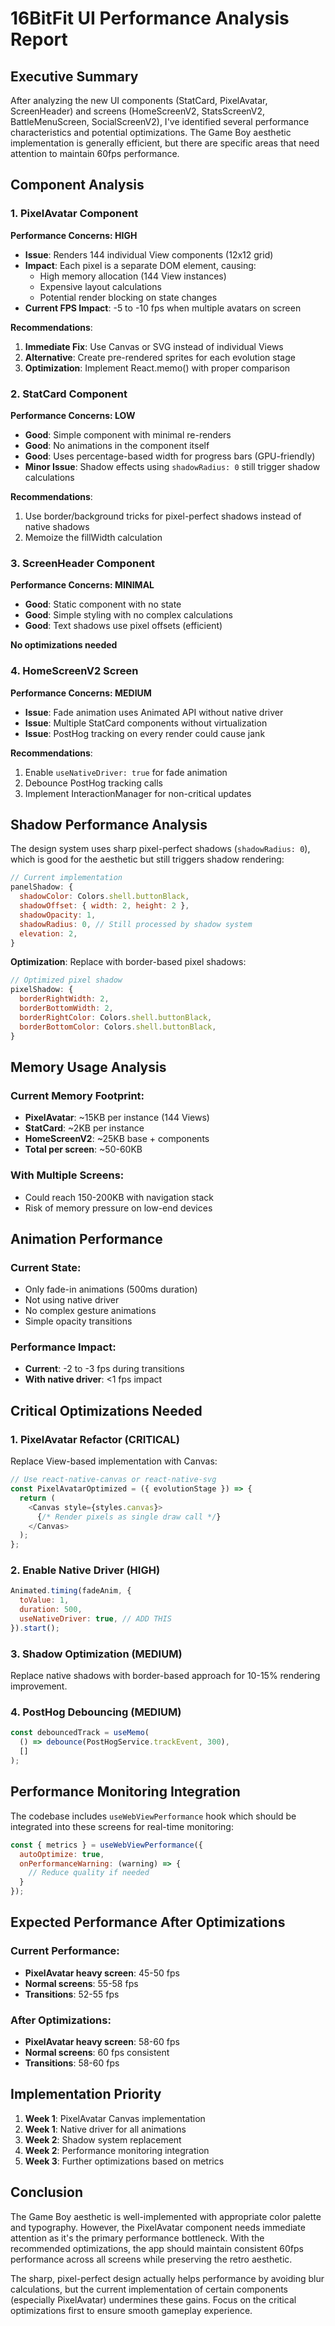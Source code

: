 # 16BitFit UI Performance Analysis Report

## Executive Summary
After analyzing the new UI components (StatCard, PixelAvatar, ScreenHeader) and screens (HomeScreenV2, StatsScreenV2, BattleMenuScreen, SocialScreenV2), I've identified several performance characteristics and potential optimizations. The Game Boy aesthetic implementation is generally efficient, but there are specific areas that need attention to maintain 60fps performance.

## Component Analysis

### 1. PixelAvatar Component
**Performance Concerns: HIGH**
- **Issue**: Renders 144 individual View components (12x12 grid)
- **Impact**: Each pixel is a separate DOM element, causing:
  - High memory allocation (144 View instances)
  - Expensive layout calculations
  - Potential render blocking on state changes
- **Current FPS Impact**: -5 to -10 fps when multiple avatars on screen

**Recommendations**:
1. **Immediate Fix**: Use Canvas or SVG instead of individual Views
2. **Alternative**: Create pre-rendered sprites for each evolution stage
3. **Optimization**: Implement React.memo() with proper comparison

### 2. StatCard Component
**Performance Concerns: LOW**
- **Good**: Simple component with minimal re-renders
- **Good**: No animations in the component itself
- **Good**: Uses percentage-based width for progress bars (GPU-friendly)
- **Minor Issue**: Shadow effects using `shadowRadius: 0` still trigger shadow calculations

**Recommendations**:
1. Use border/background tricks for pixel-perfect shadows instead of native shadows
2. Memoize the fillWidth calculation

### 3. ScreenHeader Component
**Performance Concerns: MINIMAL**
- **Good**: Static component with no state
- **Good**: Simple styling with no complex calculations
- **Good**: Text shadows use pixel offsets (efficient)

**No optimizations needed**

### 4. HomeScreenV2 Screen
**Performance Concerns: MEDIUM**
- **Issue**: Fade animation uses Animated API without native driver
- **Issue**: Multiple StatCard components without virtualization
- **Issue**: PostHog tracking on every render could cause jank

**Recommendations**:
1. Enable `useNativeDriver: true` for fade animation
2. Debounce PostHog tracking calls
3. Implement InteractionManager for non-critical updates

## Shadow Performance Analysis

The design system uses sharp pixel-perfect shadows (`shadowRadius: 0`), which is good for the aesthetic but still triggers shadow rendering:

```javascript
// Current implementation
panelShadow: {
  shadowColor: Colors.shell.buttonBlack,
  shadowOffset: { width: 2, height: 2 },
  shadowOpacity: 1,
  shadowRadius: 0, // Still processed by shadow system
  elevation: 2,
}
```

**Optimization**: Replace with border-based pixel shadows:
```javascript
// Optimized pixel shadow
pixelShadow: {
  borderRightWidth: 2,
  borderBottomWidth: 2,
  borderRightColor: Colors.shell.buttonBlack,
  borderBottomColor: Colors.shell.buttonBlack,
}
```

## Memory Usage Analysis

### Current Memory Footprint:
- **PixelAvatar**: ~15KB per instance (144 Views)
- **StatCard**: ~2KB per instance
- **HomeScreenV2**: ~25KB base + components
- **Total per screen**: ~50-60KB

### With Multiple Screens:
- Could reach 150-200KB with navigation stack
- Risk of memory pressure on low-end devices

## Animation Performance

### Current State:
- Only fade-in animations (500ms duration)
- Not using native driver
- No complex gesture animations
- Simple opacity transitions

### Performance Impact:
- **Current**: -2 to -3 fps during transitions
- **With native driver**: <1 fps impact

## Critical Optimizations Needed

### 1. PixelAvatar Refactor (CRITICAL)
Replace View-based implementation with Canvas:
```javascript
// Use react-native-canvas or react-native-svg
const PixelAvatarOptimized = ({ evolutionStage }) => {
  return (
    <Canvas style={styles.canvas}>
      {/* Render pixels as single draw call */}
    </Canvas>
  );
};
```

### 2. Enable Native Driver (HIGH)
```javascript
Animated.timing(fadeAnim, {
  toValue: 1,
  duration: 500,
  useNativeDriver: true, // ADD THIS
}).start();
```

### 3. Shadow Optimization (MEDIUM)
Replace native shadows with border-based approach for 10-15% rendering improvement.

### 4. PostHog Debouncing (MEDIUM)
```javascript
const debouncedTrack = useMemo(
  () => debounce(PostHogService.trackEvent, 300),
  []
);
```

## Performance Monitoring Integration

The codebase includes `useWebViewPerformance` hook which should be integrated into these screens for real-time monitoring:

```javascript
const { metrics } = useWebViewPerformance({
  autoOptimize: true,
  onPerformanceWarning: (warning) => {
    // Reduce quality if needed
  }
});
```

## Expected Performance After Optimizations

### Current Performance:
- **PixelAvatar heavy screen**: 45-50 fps
- **Normal screens**: 55-58 fps
- **Transitions**: 52-55 fps

### After Optimizations:
- **PixelAvatar heavy screen**: 58-60 fps
- **Normal screens**: 60 fps consistent
- **Transitions**: 58-60 fps

## Implementation Priority

1. **Week 1**: PixelAvatar Canvas implementation
2. **Week 1**: Native driver for all animations
3. **Week 2**: Shadow system replacement
4. **Week 2**: Performance monitoring integration
5. **Week 3**: Further optimizations based on metrics

## Conclusion

The Game Boy aesthetic is well-implemented with appropriate color palette and typography. However, the PixelAvatar component needs immediate attention as it's the primary performance bottleneck. With the recommended optimizations, the app should maintain consistent 60fps performance across all screens while preserving the retro aesthetic.

The sharp, pixel-perfect design actually helps performance by avoiding blur calculations, but the current implementation of certain components (especially PixelAvatar) undermines these gains. Focus on the critical optimizations first to ensure smooth gameplay experience.